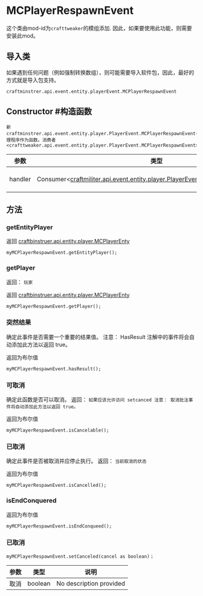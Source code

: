 # MCPlayerRespawnEvent

这个类由mod-id为`crafttweaker`的模组添加. 因此，如果要使用此功能，则需要安装此mod。

## 导入类
如果遇到任何问题（例如强制转换数组），则可能需要导入软件包，因此，最好的方式就是导入包支持。
```zenscript
craftminstrer.api.event.entity.playerEvent.MCPlayerRespawnEvent
```

## Constructor #构造函数
```zenscript
新 craftminstrer.api.event.entity.player.PlayerEvent.MCPlayerRespawnEvent(处理程序作为函数。消费者<crafttweaker.api.event.entity.player.PlayerEvent.MCPlayerRespawnEvent>);
```
| 参数      | 类型                                                                                                                                                   | 描述                      |
| ------- | ---------------------------------------------------------------------------------------------------------------------------------------------------- | ----------------------- |
| handler | Consumer<[craftmiliter.api.event.entity.player.PlayerEvent.MCPlayerRespawnEvent](/vanilla/api/event/entity/player/PlayerEvent/MCPlayerRespawnEvent)> | No description provided |



## 方法
### getEntityPlayer

返回 [craftbinstruer.api.entity.player.MCPlayerEnty](/vanilla/api/entity/player/MCPlayerEntity)

```zenscript
myMCPlayerRespawnEvent.getEntityPlayer();
```

### getPlayer

返回： `玩家`

返回 [craftbinstruer.api.entity.player.MCPlayerEnty](/vanilla/api/entity/player/MCPlayerEntity)

```zenscript
myMCPlayerRespawnEvent.getPlayer();
```

### 突然结果

确定此事件是否需要一个重要的结果值。 注意： HasResult 注解中的事件将会自动添加此方法以返回 true。

返回为布尔值

```zenscript
myMCPlayerRespawnEvent.hasResult();
```

### 可取消

确定此函数是否可以取消。 返回： `如果应该允许访问 setcanced
 注意：
 取消批注事件将自动添加此方法以返回 true。`

返回为布尔值

```zenscript
myMCPlayerRespawnEvent.isCancelable();
```

### 已取消

确定此事件是否被取消并应停止执行。 返回： `当前取消的状态`

返回为布尔值

```zenscript
myMCPlayerRespawnEvent.isCancelled();
```

### isEndConquered

返回为布尔值

```zenscript
myMCPlayerRespawnEvent.isEndConqueed();
```

### 已取消

```zenscript
myMCPlayerRespawnEvent.setCanceled(cancel as boolean)；
```

| 参数 | 类型      | 说明                      |
| -- | ------- | ----------------------- |
| 取消 | boolean | No description provided |



